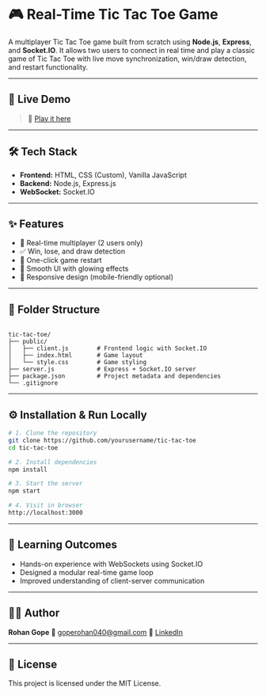 # 🎮 Real-Time Tic Tac Toe Game

A multiplayer Tic Tac Toe game built from scratch using **Node.js**, **Express**, and **Socket.IO**. It allows two users to connect in real time and play a classic game of Tic Tac Toe with live move synchronization, win/draw detection, and restart functionality.

---

## 🚀 Live Demo

> 🔗 [Play it here](https://tic-tac-toe-eyhh.onrender.com)  

---

## 🛠️ Tech Stack

- **Frontend:** HTML, CSS (Custom), Vanilla JavaScript
- **Backend:** Node.js, Express.js
- **WebSocket:** Socket.IO

---

## ✨ Features

- 🔁 Real-time multiplayer (2 users only)
- ✅ Win, lose, and draw detection
- 🔄 One-click game restart
- 🎯 Smooth UI with glowing effects
- 📱 Responsive design (mobile-friendly optional)

---

## 📁 Folder Structure

```

tic-tac-toe/
├── public/
│   ├── client.js        # Frontend logic with Socket.IO
│   ├── index.html       # Game layout
│   └── style.css        # Game styling
├── server.js            # Express + Socket.IO server
├── package.json         # Project metadata and dependencies
└── .gitignore

````

---

## ⚙️ Installation & Run Locally

```bash
# 1. Clone the repository
git clone https://github.com/yourusername/tic-tac-toe
cd tic-tac-toe

# 2. Install dependencies
npm install

# 3. Start the server
npm start

# 4. Visit in browser
http://localhost:3000
````

---

## 🧠 Learning Outcomes

* Hands-on experience with WebSockets using Socket.IO
* Designed a modular real-time game loop
* Improved understanding of client-server communication

---

## 🙋‍♂️ Author

**Rohan Gope**
📧 [goperohan040@gmail.com](mailto:goperohan040@gmail.com)
🔗 [LinkedIn](https://linkedin.com/in/rohan-gope)

---

## 📄 License

This project is licensed under the MIT License.